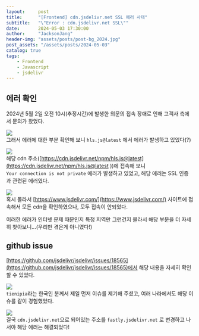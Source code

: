 ```yaml
---
layout:     post
title:      "[Frontend] cdn.jsdelivr.net SSL 에러 사태"
subtitle:   "\"Error : cdn.jsdelivr.net SSL\""
date:       2024-05-03 17:30:00
author:     "JacksonJang"
header-img: "assets/posts/post-bg_2024.jpg"
post_assets: "/assets/posts/2024-05-03"
catalog: true
tags:
    - Frontend
    - Javascript
    - jsdelivr
---
```


## 에러 확인
2024년 5월 2일 오전 10시(추정시간)에 발생한 의문의 접속 장애로 인해 고객사 측에서 문의가 왔었다.

<img src="{{ page.post_assets }}/hls-js-error.png" /> <br />
그래서 에러에 대한 부분 확인해 보니 `hls.js@latest` 에서 에러가 발생하고 있었다(?)

<img src="{{ page.post_assets }}/privacy.png" /> <br />
해당 cdn 주소([https://cdn.jsdelivr.net/npm/hls.js@latest](https://cdn.jsdelivr.net/npm/hls.js@latest ))에 접속해 보니
<br />
`Your connection is not private` 에러가 발생하고 있었고, 해당 에러는 SSL 인증과 관련된 에러였다.

<img src="{{ page.post_assets }}/jsdelivr.png" /> <br />
혹시 몰라서 [https://www.jsdelivr.com/](https://www.jsdelivr.com/) 사이트에 접속해서 모든 cdn을 확인하였으나, 모두 접속이 안되었다.

이러한 에러가 인터넷 문제 때문인지 특정 지역만 그런건지 몰라서 해당 부분을 더 자세히 찾아보니...(우리만 겪은게 아니였다!)

## github issue
[https://github.com/jsdelivr/jsdelivr/issues/18565](https://github.com/jsdelivr/jsdelivr/issues/18565)에서 해당 내용을 자세히 확인할 수 있었다.

<img src="{{ page.post_assets }}/github.png" /> <br />
`tienipia`라는 한국인 분께서 제일 먼저 이슈를 제기해 주셨고, 여러 나라에서도 해당 이슈를 같이 경험했었다.

<img src="{{ page.post_assets }}/github2.png" /> <br />
결국 `cdn.jsdelivr.net`으로 되어있는 주소를 `fastly.jsdelivr.net` 로 변경하고 나서야 해당 에러는 해결되었다!